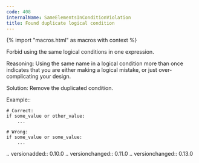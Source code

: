 ```yaml
---
code: 408
internalName: SameElementsInConditionViolation
title: Found duplicate logical condition
---
```


{% import "macros.html" as macros with context %}

Forbid using the same logical conditions in one expression.

Reasoning: Using the same name in a logical condition more than once
indicates that you are either making a logical mistake, or just
over-complicating your design.

Solution: Remove the duplicated condition.

Example::

    # Correct:
    if some_value or other_value:
        ...
    
    # Wrong:
    if some_value or some_value:
        ...

.. versionadded:: 0.10.0 .. versionchanged:: 0.11.0 .. versionchanged::
0.13.0